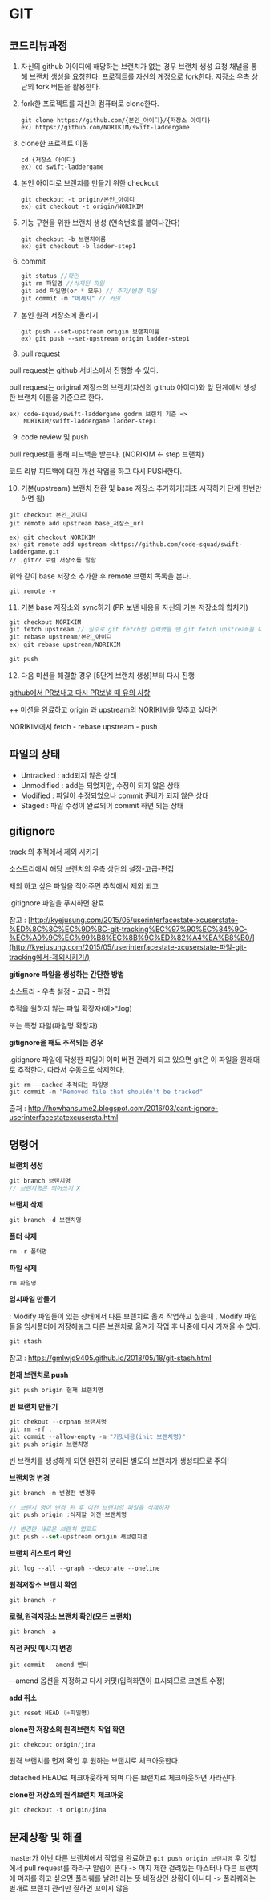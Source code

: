 # GIT



## 코드리뷰과정

1. 자신의 github 아이디에 해당하는 브랜치가 없는 경우 브랜치 생성 요청 채널을 통해 브랜치 생성을 요청한다. 프로젝트를 자신의 계정으로 fork한다. 저장소 우측 상단의 fork 버튼을 활용한다.

2. fork한 프로젝트를 자신의 컴퓨터로 clone한다.

   ```
   git clone https://github.com/{본인_아이디}/{저장소 아이디} 
   ex) https://github.com/NORIKIM/swift-laddergame
   ```

3. clone한 프로젝트 이동

   ```
   cd {저장소 아이디}
   ex) cd swift-laddergame
   ```

4. 본인 아이디로 브랜치를 만들기 위한 checkout

   ```
   git checkout -t origin/본인_아이디
   ex) git checkout -t origin/NORIKIM
   ```

5. 기능 구현을 위한 브랜치 생성 (연속번호를 붙여나간다)

   ```
   git checkout -b 브랜치이름
   ex) git checkout -b ladder-step1
   ```

6. commit

   ```swift
   git status //확인
   git rm 파일명 //삭제된 파일
   git add 파일명(or * 모두) // 추가/변경 파일
   git commit -m "메세지" // 커밋
   ```

7. 본인 원격 저장소에 올리기

   ```
   git push --set-upstream origin 브랜치이름
   ex) git push --set-upstream origin ladder-step1
   ```

8. pull request

pull request는 github 서비스에서 진행할 수 있다.

pull request는 original 저장소의 브랜치(자신의 github 아이디)와 앞 단계에서 생성한 브랜치 이름을 기준으로 한다.

```
ex) code-squad/swift-laddergame godrm 브랜치 기준 =>
    NORIKIM/swift-laddergame ladder-step1
```

9. code review 및 push

pull request를 통해 피드백을 받는다. (NORIKIM ← step 브랜치)

코드 리뷰 피드백에 대한 개선 작업을 하고 다시 PUSH한다.

10. 기본(upstream) 브랜치 전환 및 base 저장소 추가하기(최초 시작하기 단계 한번만 하면 됨)

```
git checkout 본인_아이디
git remote add upstream base_저장소_url

ex) git checkout NORIKIM
ex) git remote add upstream <https://github.com/code-squad/swift-laddergame.git
// .git?? 로컬 저장소를 말함
```

위와 같이 base 저장소 추가한 후 remote 브랜치 목록을 본다.

```
git remote -v
```

11. 기본 base 저장소와 sync하기 (PR 보낸 내용을 자신의 기본 저장소와 합치기)

```swift
git checkout NORIKIM
git fetch upstream // 실수로 git fetch만 입력했을 땐 git fetch upstream을 다시 입력해주면 됨
git rebase upstream/본인_아이디
ex) git rebase upstream/NORIKIM

git push
```

12. 다음 미션을 해결할 경우 [5단계 브랜치 생성]부터 다시 진행

[github에서 PR보내고 다시 PR보낼 때 유의 사항](https://youtu.be/CbLNbCUsh5c)

++ 미션을 완료하고 origin 과 upstream의 NORIKIM을 맞추고 싶다면

NORIKIM에서  fetch - rebase upstream -  push

## 파일의 상태

- Untracked : add되지 않은 상태
- Unmodified : add는 되었지만, 수정이 되지 않은 상태
- Modified : 파일이 수정되었으나 commit 준비가 되지 않은 상태
- Staged : 파일 수정이 완료되어 commit 하면 되는 상태

## gitignore

track 의 추적에서 제외 시키기

소스트리에서 해당 브랜치의 우측 상단의 설정-고급-편집

제외 하고 싶은 파일을 적어주면 추척에서 제외 되고

.gitignore 파일을 푸시하면 완료

참고 : [http://kyejusung.com/2015/05/userinterfacestate-xcuserstate-%ED%8C%8C%EC%9D%BC-git-tracking%EC%97%90%EC%84%9C-%EC%A0%9C%EC%99%B8%EC%8B%9C%ED%82%A4%EA%B8%B0/](http://kyejusung.com/2015/05/userinterfacestate-xcuserstate-파일-git-tracking에서-제외시키기/)

**gitignore 파일을 생성하는 간단한 방법**

소스트리 - 우측 설정 - 고급 - 편집

추적을 원하지 않는 파일 확장자(예>*.log)

또는 특정 파일(파일명.확장자)

**gitignore을 해도 추적되는 경우**

.gitignore 파일에 작성한 파일이 이미 버전 관리가 되고 있으면 git은 이 파일을 원래대로 추적한다. 따라서 수동으로 삭제한다.

```swift
git rm --cached 추적되는 파일명
git commit -m "Removed file that shouldn't be tracked"
```

출처 : http://howhansume2.blogspot.com/2016/03/cant-ignore-userinterfacestatexcusersta.html



## 명령어

**브랜치 생성**

```swift
git branch 브랜치명
// 브랜치명은 띄어쓰기 X
```

**브랜치 삭제**

```swift
git branch -d 브랜치명
```

**폴더 삭제**

```swift
rm -r 폴더명
```

**파일 삭제**

```swift
rm 파일명
```

**임시파일 만들기**

: Modify 파일들이 있는 상태에서 다른 브랜치로 옮겨 작업하고 싶을때 , Modify 파일들을 임시폴더에 저장해놓고 다른 브랜치로 옮겨가 작업 후 나중에 다시 가져올 수 있다.

```swift
git stash
```

참고 : https://gmlwjd9405.github.io/2018/05/18/git-stash.html

**현재 브랜치로 push**

```swift
git push origin 현재 브랜치명
```

**빈 브랜치 만들기**

```swift
git chekout --orphan 브랜치명
git rm -rf .
git commit --allow-empty -m "커밋내용(init 브랜치명)"
git push origin 브랜치명
```

빈 브랜치를 생성하게 되면 완전히 분리된 별도의 브랜치가 생성되므로 주의!

**브랜치명 변경**

```swift
git branch -m 변경전 변경후

// 브랜치 명이 변경 된 후 이전 브랜치의 파일을 삭제하자
git push origin :삭제할 이전 브랜치명

// 변경한 새로운 브랜치 업로드
git push --set-upstream origin 새브런치명
```

**브랜치 히스토리 확인**

```swift
git log --all --graph --decorate --oneline
```

**원격저장소 브랜치 확인**

```swift
git branch -r
```

**로컬,원격저장소 브랜치 확인(모든 브랜치)**

```swift
git branch -a
```

**직전 커밋 메시지 변경**

```
git commit --amend 엔터
```

--amend 옵션을 지정하고 다시 커밋(입력화면이 표시되므로 코멘트 수정)

**add 취소**

```swift
git reset HEAD (+파일명)
```

**clone한 저장소의 원격브랜치 작업 확인**

```swift
git chekcout origin/jina
```

원격 브랜치를 먼저 확인 후 원하는 브랜치로 체크아웃한다.

detached HEAD로 체크아웃하게 되며 다른 브랜치로 체크아웃하면 사라진다.

**clone한 저장소의 원격브랜치 체크아웃**

```swift
git checkout -t origin/jina
```



## 문제상황 및 해결

master가 아닌 다른 브랜치에서 작업을 완료하고 `git push origin 브랜치명` 후 깃헙에서 pull request를 하라구 알림이 뜬다 -> 머지 제한 걸려있는 마스터나 다른 브랜치에 머지를 하고 싶으면 풀리퀘를 날려! 라는 뜻 비정상인 상황이 아니다 -> 풀리퀘와는 별개로 브랜치 관리만 잘하면 꼬이지 않음





